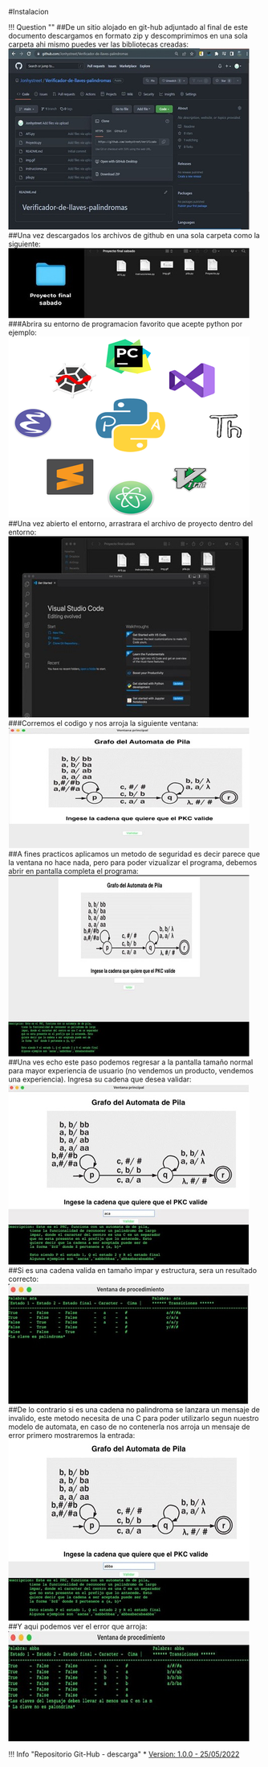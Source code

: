 #Instalacion

!!! Question ""
    ##De un sitio alojado en git-hub adjuntado al final de este documento descargamos en formato zip y descomprimimos en una sola carpeta ahi mismo puedes ver las bibliotecas creadas:
    ![texto alternativo](img/descarga.JPG)
    ##Una vez descargados los archivos de github en una sola carpeta como la siguiente:
    ![texto alternativo](img/carpeta.JPG)
    ###Abrira su entorno de programacion favorito que acepte python por ejemplo:
    ![texto alternativo](img/entorno.JPG)
    ##Una vez abierto el entorno, arrastrara el archivo de proyecto dentro del entorno:
    ![texto alternativo](img/abrir-proyecto.JPG)
    ###Corremos el codigo y nos arroja la siguiente ventana:
    ![texto alternativo](img/ventana.JPG)
    ##A fines practicos aplicamos un metodo de seguridad es decir parece que la ventana no hace nada, pero para poder vizualizar el programa, debemos abrir en pantalla completa el programa:
    ![texto alternativo](img/pantalla-completa.JPG)
    ##Una ves echo este paso podemos regresar a la pantalla tamaño normal para mayor experiencia de usuario (no vendemos un producto, vendemos una experiencia). Ingresa su cadena que desea validar:
    ![texto alternativo](img/uso-1.JPG)
    ##Si es una cadena valida en tamaño impar y estructura, sera un resultado correcto:
    ![texto alternativo](img/uso-2.JPG)
    ##De lo contrario si es una cadena no palindroma se lanzara un mensaje de invalido, este metodo necesita de una C para poder utilizarlo segun nuestro modelo de automata, en caso de no contenerla nos arroja un mensaje de error primero mostraremos la entrada:
    ![texto alternativo](img/entrada-1.JPG)
    ##Y aqui podemos ver el error que arroja:
    ![texto alternativo](img/entrada-2.JPG)

!!! Info "Repositorio Git-Hub - descarga"
    * [Version: 1.0.0 - 25/05/2022](https://github.com/Jonhystreet/Verificador-de-llaves-palindromas)